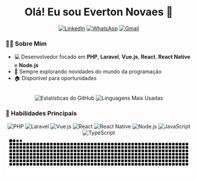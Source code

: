 <h1 align="center">Olá! Eu sou Everton Novaes 👋</h1>

<div align="center">
  <a href="https://www.linkedin.com/in/everton-nfs"><img src="https://img.shields.io/badge/LinkedIn-0077B5?style=for-the-badge&logo=linkedin&logoColor=white" alt="LinkedIn"></a>
  <a href="https://api.whatsapp.com/send?phone=5571997002623&text=Ol%C3%A1!%20Vim%20atrav%C3%A9s%20do%20GitHub"><img src="https://img.shields.io/badge/WhatsApp-25D366?style=for-the-badge&logo=whatsapp&logoColor=white" alt="WhatsApp"></a>
  <a href="mailto:evertonnfs2@gmail.com"><img src="https://img.shields.io/badge/Gmail-D14836?style=for-the-badge&logo=gmail&logoColor=white" alt="Gmail"></a>
</div>

### 👨‍💻 Sobre Mim
- 💻 Desenvolvedor focado em **PHP**, **Laravel**, **Vue.js**, **React**, **React Native** e **Node.js**
- 📘 Sempre explorando novidades do mundo da programação
- 🏠 Disponível para oportunidades

<br>

<div align="center">
<img height="180em" src="https://github-readme-stats.vercel.app/api?username=everton-nfs&show_icons=true&theme=tokyonight&include_all_commits=true&count_private=true" alt="Estatísticas do GitHub"/>
<img height="180em" src="https://github-readme-stats.vercel.app/api/top-langs/?username=everton-nfs&layout=compact&langs_count=7&theme=tokyonight" alt="Linguagens Mais Usadas"/>
</div>

###

### 🚀 Habilidades Principais
<div align="center">
  <img src="https://img.shields.io/badge/PHP-777BB4?style=for-the-badge&logo=php&logoColor=white" alt="PHP"/>
  <img src="https://img.shields.io/badge/Laravel-FF2D20?style=for-the-badge&logo=laravel&logoColor=white" alt="Laravel"/>
  <img src="https://img.shields.io/badge/Vue.js-35495E?style=for-the-badge&logo=vue.js&logoColor=4FC08D" alt="Vue.js"/>
  <img src="https://img.shields.io/badge/React-61DAFB?style=for-the-badge&logo=react&logoColor=white" alt="React"/>
  <img src="https://img.shields.io/badge/React_Native-20232A?style=for-the-badge&logo=react&logoColor=61DAFB" alt="React Native"/>
  <img src="https://img.shields.io/badge/Node.js-339933?style=for-the-badge&logo=node.js&logoColor=white" alt="Node.js"/>
  <img src="https://img.shields.io/badge/JavaScript-323330?style=for-the-badge&logo=javascript&logoColor=F7DF1E" alt="JavaScript"/>
  <img src="https://img.shields.io/badge/TypeScript-007ACC?style=for-the-badge&logo=typescript&logoColor=white" alt="TypeScript"/>
</div>

<div align="center">
    <picture>
        <source media="(prefers-color-scheme: dark)" srcset="https://raw.githubusercontent.com/everton-nfs/everton-nfs/output/github-contribution-grid-snake-dark.svg">
        <source media="(prefers-color-scheme: light)" srcset="https://raw.githubusercontent.com/everton-nfs/everton-nfs/output/github-contribution-grid-snake.svg">
        <img alt="github contribution grid snake animation" src="https://raw.githubusercontent.com/everton-nfs/everton-nfs/output/github-contribution-grid-snake.svg">
    </picture>
</div>

